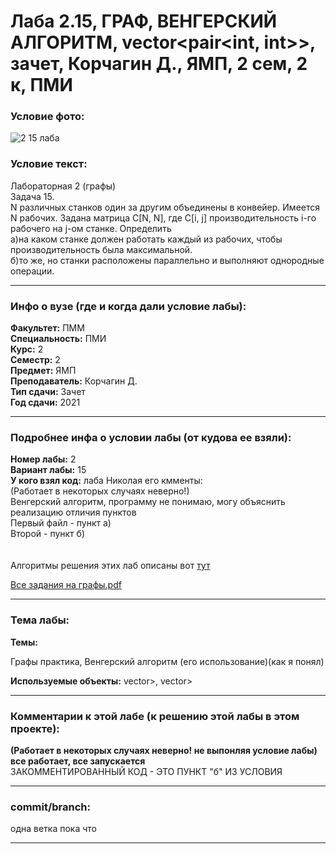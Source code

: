 # Лаба 2.15, ГРАФ, ВЕНГЕРСКИЙ АЛГОРИТМ, vector<pair<int, int>>, зачет, Корчагин Д., ЯМП, 2 сем, 2 к, ПМИ

<h3>Условие фото:</h3>

![2 15 лаба](https://user-images.githubusercontent.com/72470327/173758830-84753316-9dd0-4fd6-8bc6-f1beda855d75.jpg)

<h3>Условие текст:</h3>
<p>
Лабораторная 2 (графы) <br/>
Задача 15.<br/>
N различных станков один за другим объединены в конвейер. Имеется N рабочих. Задана матрица С[N, N], где C[i, j] производительность i-го рабочего на j-ом станке. Определить
<br/>а)на каком станке должен работать каждый из рабочих, чтобы производительность была максимальной.
<br/>б)то же, но станки расположены параллельно и выполняют однородные операции.
</p>

<hr />
<h3>Инфо о вузе (где и когда дали условие лабы):</h3>
<b>Факультет:</b> ПММ
<br/>
<b>Специальность:</b> ПМИ
<br/>
<b>Курс:</b> 2
<br/>
<b>Семестр:</b> 2
<br/>
<b>Предмет:</b> ЯМП
<br/>
<b>Преподаватель:</b> Корчагин Д.
<br/>
<b>Тип сдачи:</b> Зачет
<br/>
<b>Год сдачи:</b> 2021

<hr />
<h3>Подробнее инфа о условии лабы (от кудова ее взяли):</h3>
<b>Номер лабы:</b> 2
<br/>
<b>Вариант лабы:</b> 15
<br/>
<b>У кого взял код:</b> лаба Николая его кмменты: <br/>
  (Работает в некоторых случаях неверно!) <br/>
Венгерский алгоритм, программу не понимаю, могу объяснить реализацию отличия пунктов <br/>
Первый файл - пункт а) <br/>
Второй - пункт б) <br/>
<br/>
  <br/>
Алгоритмы решения этих лаб описаны вот <a href="http://algolist.ru/olimp/gra_prb.php#z10" target="blank">тут</a>
<br/>

[Все задания на графы.pdf](https://github.com/maxim1770/graph_recursion_basic/files/8903462/default.pdf)

<hr />

<h3>Тема лабы:</h3>
<b>Темы:</b> 
<p>
  Графы практика, Венгерский алгоритм (его использование)(как я понял)
</p>
<b>Используемые объекты:</b>
 vector<vector<int>>, vector<pair<int, int>>
<p>
  
</p>

<hr />

<h3>Комментарии к этой лабе (к решению этой лабы в этом проекте):</h3>
<p>
  <b>(Работает в некоторых случаях неверно! не выпонляя условие лабы)</b> <br/>
 <b>все работает, все запускается</b> <br/>
 ЗАКОММЕНТИРОВАННЫЙ КОД - ЭТО ПУНКТ "б" ИЗ УСЛОВИЯ <br/>
</p>

<hr />

<h3>commit/branch:</h3>
  <p>
    одна ветка пока что
</p>

<hr />


